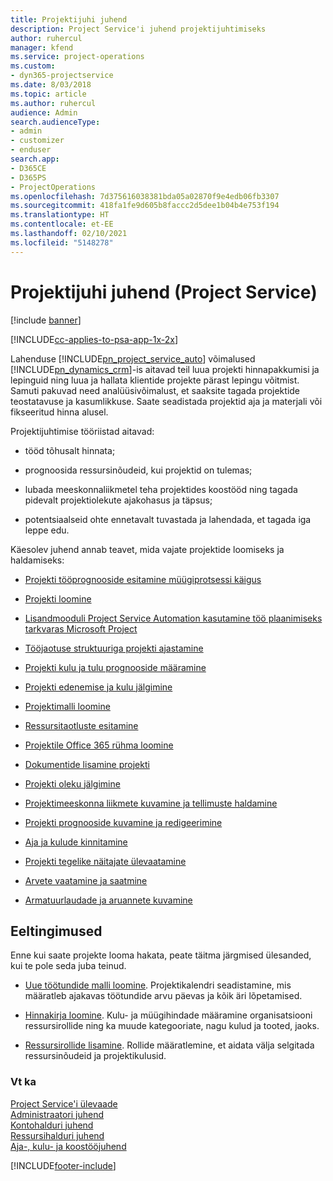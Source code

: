 ```yaml
---
title: Projektijuhi juhend
description: Project Service'i juhend projektijuhtimiseks
author: ruhercul
manager: kfend
ms.service: project-operations
ms.custom:
- dyn365-projectservice
ms.date: 8/03/2018
ms.topic: article
ms.author: ruhercul
audience: Admin
search.audienceType:
- admin
- customizer
- enduser
search.app:
- D365CE
- D365PS
- ProjectOperations
ms.openlocfilehash: 7d375616038381bda05a02870f9e4edb06fb3307
ms.sourcegitcommit: 418fa1fe9d605b8faccc2d5dee1b04b4e753f194
ms.translationtype: HT
ms.contentlocale: et-EE
ms.lasthandoff: 02/10/2021
ms.locfileid: "5148278"
---
```

# <a name="project-manager-guide-project-service"></a>Projektijuhi juhend (Project Service)

[!include [banner](../includes/psa-now-project-operations.md)]

[!INCLUDE[cc-applies-to-psa-app-1x-2x](../includes/cc-applies-to-psa-app-1x-2x.md)]

Lahenduse [!INCLUDE[pn_project_service_auto](../includes/pn-project-service-auto.md)] võimalused  [!INCLUDE[pn_dynamics_crm](../includes/pn-dynamics-crm.md)]-is aitavad teil luua projekti hinnapakkumisi ja lepinguid ning luua ja hallata klientide projekte pärast lepingu võitmist. Samuti pakuvad need analüüsivõimalust, et saaksite tagada projektide teostatavuse ja kasumlikkuse. Saate seadistada projektid aja ja materjali või fikseeritud hinna alusel.  
  
 Projektijuhtimise tööriistad aitavad:  
  
-   tööd tõhusalt hinnata;  
  
-   prognoosida ressursinõudeid, kui projektid on tulemas;  
  
-   lubada meeskonnaliikmetel teha projektides koostööd ning tagada pidevalt projektiolekute ajakohasus ja täpsus;  
  
-   potentsiaalseid ohte ennetavalt tuvastada ja lahendada, et tagada iga leppe edu.  
  
Käesolev juhend annab teavet, mida vajate projektide loomiseks ja haldamiseks:  
  
-   [Projekti tööprognooside esitamine müügiprotsessi käigus](../psa/provide-estimates-project-during-sales-process.md)  
  
-   [Projekti loomine](../psa/create-project.md)  
  
-   [Lisandmooduli Project Service Automation kasutamine töö plaanimiseks tarkvaras Microsoft Project](../psa/add-plan-work-microsoft-project.md)  
  
-   [Tööjaotuse struktuuriga projekti ajastamine](../psa/schedule-project-work-breakdown-structure.md)  
  
-   [Projekti kulu ja tulu prognooside määramine](../psa/determine-project-cost-revenue-estimates.md)  
  
-   [Projekti edenemise ja kulu jälgimine](../psa/track-project-progress-cost.md)  
  
-   [Projektimalli loomine](../psa/create-project-template.md)  
  
-   [Ressursitaotluste esitamine](../psa/submit-resource-requests.md)  
  
-   [Projektile Office 365 rühma loomine](../psa/create-office-365-group-project.md)  
  
-   [Dokumentide lisamine projekti](../psa/add-documents-project.md)  
  
-   [Projekti oleku jälgimine](../psa/track-project-status.md)  
  
-   [Projektimeeskonna liikmete kuvamine ja tellimuste haldamine](../psa/view-project-team-members-manage-bookings.md)  
  
-   [Projekti prognooside kuvamine ja redigeerimine](../psa/view-edit-project-estimates.md)  
  
-   [Aja ja kulude kinnitamine](../psa/approve-time-expenses.md)  
  
-   [Projekti tegelike näitajate ülevaatamine](../psa/review-project-actuals.md)  
  
-   [Arvete vaatamine ja saatmine](../psa/view-send-invoices.md)  
  
-   [Armatuurlaudade ja aruannete kuvamine](../psa/view-dashboards-reports.md)  
  
## <a name="prerequisites"></a>Eeltingimused  
 Enne kui saate projekte looma hakata, peate täitma järgmised ülesanded, kui te pole seda juba teinud.  
  
-   [Uue töötundide malli loomine](../psa/create-work-hours-template.md). Projektikalendri seadistamine, mis määratleb ajakavas töötundide arvu päevas ja kõik äri lõpetamised.  
  
-   [Hinnakirja loomine](../psa/create-price-list.md). Kulu- ja müügihindade määramine organisatsiooni ressursirollide ning ka muude kategooriate, nagu kulud ja tooted, jaoks.  
  
-   [Ressursirollide lisamine](../psa/add-resource-roles.md). Rollide määratlemine, et aidata välja selgitada ressursinõudeid ja projektikulusid.  
  
### <a name="see-also"></a>Vt ka  
 [Project Service'i ülevaade](../psa/overview.md)   
 [Administraatori juhend](../psa/admin-guide.md)   
 [Kontohalduri juhend](../psa/account-manager-guide.md)   
 [Ressursihalduri juhend](../psa/resource-manager-guide.md)   
 [Aja-, kulu- ja koostööjuhend](../psa/time-expense-collaboration-guide.md)



[!INCLUDE[footer-include](../includes/footer-banner.md)]